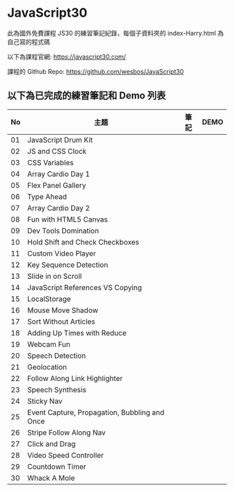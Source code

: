 ﻿# JavaScript30
此為國外免費課程 JS30 的練習筆記紀錄，每個子資料夾的 index-Harry.html 為自己寫的程式碼

以下為課程官網:
https://javascript30.com/

課程的 Github Repo:
https://github.com/wesbos/JavaScript30

## 以下為已完成的練習筆記和 Demo 列表
| No | 主題 | 筆記 | DEMO |
| --- | --- | --- | --- |
| 01 | JavaScript Drum Kit |  |  |
| 02 | JS and CSS Clock |  |  |
| 03 | CSS Variables |  |  |
| 04 | Array Cardio Day 1 |  |  |
| 05 | Flex Panel Gallery |  |  |
| 06 | Type Ahead |  |  |
| 07 | Array Cardio Day 2 |  |  |
| 08 | Fun with HTML5 Canvas |  |  |
| 09 | Dev Tools Domination |  |  |
| 10 | Hold Shift and Check Checkboxes |  |  |
| 11 | Custom Video Player |  |  |
| 12 | Key Sequence Detection |  |  |
| 13 | Slide in on Scroll |  |  |
| 14 | JavaScript References VS Copying |  |  |
| 15 | LocalStorage |  |  |
| 16 | Mouse Move Shadow |  |  |
| 17 | Sort Without Articles |  |  |
| 18 | Adding Up Times with Reduce |  |  |
| 19 | Webcam Fun |  |  |
| 20 | Speech Detection |  |  |
| 21 | Geolocation |  |  |
| 22 | Follow Along Link Highlighter |  |   |
| 23 | Speech Synthesis |  |  |
| 24 | Sticky Nav |  |  |
| 25 | Event Capture, Propagation, Bubbling and Once |  |  |
| 26 | Stripe Follow Along Nav |  |  |
| 27 | Click and Drag |  |  |
| 28 | Video Speed Controller |  |  |
| 29 | Countdown Timer |  |  |
| 30 | Whack A Mole  |  |  |
